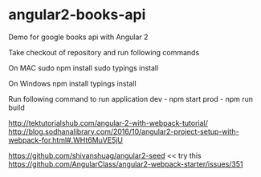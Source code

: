 # angular2-books-api
Demo for google books api with Angular 2


Take checkout of repository and run following commands

On MAC
sudo npm install
sudo typings install


On Windows
npm install
typings install


Run following command to run application
dev - npm start
prod - npm run build


http://tektutorialshub.com/angular-2-with-webpack-tutorial/
http://blog.sodhanalibrary.com/2016/10/angular2-project-setup-with-webpack-for.html#.WHt6MuVE5jU

https://github.com/shivanshuag/angular2-seed << try this
https://github.com/AngularClass/angular2-webpack-starter/issues/351